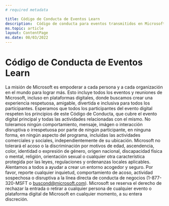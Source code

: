 ```yaml
---
# required metadata

title: Código de Conducta de Eventos Learn
description:  Código de conducta para eventos transmitidos en Microsoft Learn
ms.topic: article
layout: ContentPage
ms.date: 08/03/2022
---
```


# **Código de Conducta de Eventos Learn**
La misión de Microsoft es empoderar a cada persona y a cada organización en el mundo para lograr más. Esto incluye todos los eventos y reuniones de Microsoft, incluso en plataformas digitales, donde buscamos crear una experiencia respetuosa, amigable, divertida e inclusiva para todos los participantes.
Esperamos que todos los participantes del evento digital respeten los principios de este Código de Conducta, que cubre el evento digital principal y todas las actividades relacionadas con el mismo. No toleramos ningún comportamiento, mensaje, imágen o interacción disruptiva o irrespetuosa por parte de ningún participante, en ninguna forma, en ningún aspecto del programa, incluidas las actividades comerciales y sociales, independientemente de su ubicación.
Microsoft no tolerará el acoso o la discriminación por motivos de edad, ascendencia, color, identidad o expresión de género, origen nacional, discapacidad física o mental, religión, orientación sexual o cualquier otra característica protegida por las leyes, regulaciones y ordenanzas locales aplicables.
Alentamos a todos a ayudar a crear un entorno acogedor y seguro. Por favor, reporte cualquier inquietud, comportamiento de acoso, actividad sospechosa o disruptiva a la línea directa de conducta de negocios (1-877-320-MSFT o buscond@microsoft.com). Microsoft se reserva el derecho de rechazar la entrada o retirar a cualquier persona de cualquier evento o plataforma digital de Microsoft en cualquier momento, a su entera discreción.
